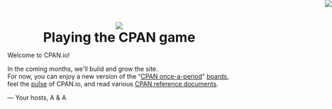 <a href="https://github.com/book/CPANio">
  <img style="position: absolute; top: 0; right: 0; border: 0;" src="/img/forkme.png">
</a>

<div align="center">
  <img src="/img/logo.png" /><br />
  <span style="font-size:30px"><b>Playing the CPAN game</b></span>
</div>

Welcome to CPAN.io!

In the coming months, we'll build and grow the site.  
For now, you can enjoy
a new version of the “[CPAN once-a-period](/board/once-a/)” [boards](/board/),
feel the [pulse](/pulse/) of CPAN.io,
and read various [CPAN reference documents](/ref/).

— Your hosts, A<BOOK> & A<NEILB>
